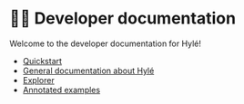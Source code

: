# 👩‍💻 Developer documentation

Welcome to the developer documentation for Hylé!

- [Quickstart](./quickstart/index.md)
- [General documentation about Hylé](./general-doc/index.md)
- [Explorer](./explorer.md)
- [Annotated examples](./examples/index.md)

